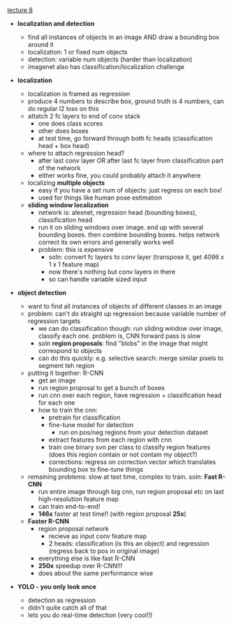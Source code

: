 [lecture 8](https://www.youtube.com/watch?v=GxZrEKZfW2o)


* **localization and detection**
  * find all instances of objects in an image AND draw a bounding box around it
  * localization: 1 or fixed num objects
  * detection: variable num objects (harder than localization)
  * imagenet also has classification/localization challenge
* **localization**
  * localization is framed as regression
  * produce 4 numbers to describe box, ground truth is 4 numbers, can do regular l2 loss on this
  * attatch 2 fc layers to end of conv stack
    * one does class scores
    * other does boxes
    * at test time, go forward through both fc heads (classification head + box head) 
  * where to attach regression head?
    * after last conv layer OR after last fc layer from classification part of the network
    * either works fine, you could probably attach it anywhere
  * localizing **multiple objects**
    * easy if you have a set num of objects: just regress on each box!
    * used for things like human pose estimation
  * **sliding window localization**
    * network is: alexnet, regression head (bounding boxes), classification head
    * run it on sliding windows over image. end up with several bounding boxes. then combine bounding boxes. helps network correct its own errors and generally works well
    * problem: this is expensive
      * soln: convert fc layers to conv layer (transpose it, get 4096 x 1 x 1 feature map)
      * now there's nothing but conv layers in there
      * so can handle variable sized input



* **object detection**
  * want to find all instances of objects of different classes in an image
  * problem: can't do straight up regression because variable number of regression targets
    * we can do classification though: run sliding window over image, classify each one. problem is, CNN forward pass is slow
    * soln **region proposals**: find "blobs" in the image that might correspond to objects
    * can do this quickly: e.g. selective search: merge similar pixels to segment teh region
  * putting it together: R-CNN
    * get an image
    * run region proposal to get a bunch of boxes
    * run cnn over each region, have regression + classification head for each one
    * how to train the cnn: 
      * pretrain for classification
      * fine-tune model for detection
      	* run on pos/neg regions from your detection dataset
      * extract features from each region with cnn
      * train one binary svn per class to classify region features (does this region contain or not contain my object?)
      * corrections: regress on correction vector which translates bounding box to fine-tune things
  * remaining problems: slow at test time, complex to train. soln: **Fast R-CNN**
    * run entire image through big cnn, run region proposal etc on last high-resolution feature map
    * can train end-to-end!
    * **146x** faster at test time!! (with region proposal **25x**)
  * **Faster R-CNN**
    * region proposal network 
      * recieve as input conv feature map
      * 2 heads: classification (is this an object) and regression (regress back to pos in original image)
    * everything else is like fast R-CNN
    * **250x** speedup over R-CNN!!!	
    * does about the same performance wise

* **YOLO - you only look once**
  * detection as regression
  * didn't quite catch all of that
  * lets you do real-time detection (very cool!!)


